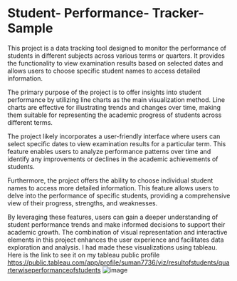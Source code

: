 # Student- Performance- Tracker- Sample
This project is a data tracking tool designed to monitor the performance of students in different subjects across various terms or quarters. It provides the functionality to view examination results based on selected dates and allows users to choose specific student names to access detailed information.

The primary purpose of the project is to offer insights into student performance by utilizing line charts as the main visualization method. Line charts are effective for illustrating trends and changes over time, making them suitable for representing the academic progress of students across different terms.

The project likely incorporates a user-friendly interface where users can select specific dates to view examination results for a particular term. This feature enables users to analyze performance patterns over time and identify any improvements or declines in the academic achievements of students.

Furthermore, the project offers the ability to choose individual student names to access more detailed information. This feature allows users to delve into the performance of specific students, providing a comprehensive view of their progress, strengths, and weaknesses.

By leveraging these features, users can gain a deeper understanding of student performance trends and make informed decisions to support their academic growth. The combination of visual representation and interactive elements in this project enhances the user experience and facilitates data exploration and analysis.
I had made these visualizations using tableau. Here is the link to see it on  my tableau public profile https://public.tableau.com/app/profile/suman7736/viz/resultofstudents/quarterwiseperformanceofstudents
![image](https://user-images.githubusercontent.com/107102891/236755998-8d6316bd-2a54-43ee-b20e-b342544c18bc.png)

